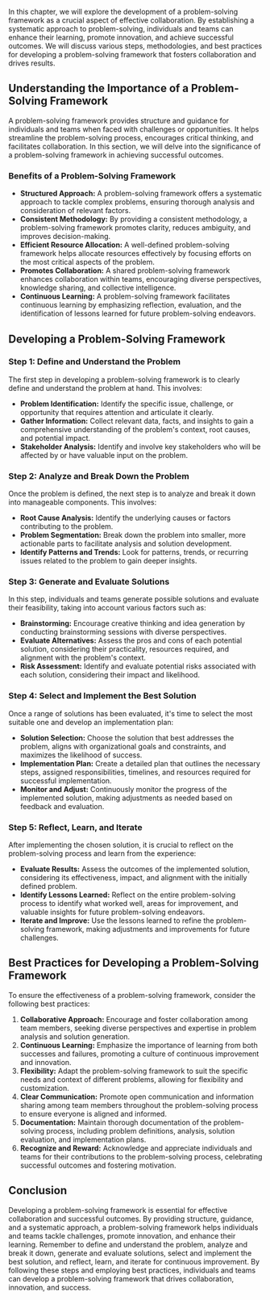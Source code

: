 
In this chapter, we will explore the development of a problem-solving framework as a crucial aspect of effective collaboration. By establishing a systematic approach to problem-solving, individuals and teams can enhance their learning, promote innovation, and achieve successful outcomes. We will discuss various steps, methodologies, and best practices for developing a problem-solving framework that fosters collaboration and drives results.

Understanding the Importance of a Problem-Solving Framework
-----------------------------------------------------------

A problem-solving framework provides structure and guidance for individuals and teams when faced with challenges or opportunities. It helps streamline the problem-solving process, encourages critical thinking, and facilitates collaboration. In this section, we will delve into the significance of a problem-solving framework in achieving successful outcomes.

### Benefits of a Problem-Solving Framework

* **Structured Approach:** A problem-solving framework offers a systematic approach to tackle complex problems, ensuring thorough analysis and consideration of relevant factors.
* **Consistent Methodology:** By providing a consistent methodology, a problem-solving framework promotes clarity, reduces ambiguity, and improves decision-making.
* **Efficient Resource Allocation:** A well-defined problem-solving framework helps allocate resources effectively by focusing efforts on the most critical aspects of the problem.
* **Promotes Collaboration:** A shared problem-solving framework enhances collaboration within teams, encouraging diverse perspectives, knowledge sharing, and collective intelligence.
* **Continuous Learning:** A problem-solving framework facilitates continuous learning by emphasizing reflection, evaluation, and the identification of lessons learned for future problem-solving endeavors.

Developing a Problem-Solving Framework
--------------------------------------

### Step 1: Define and Understand the Problem

The first step in developing a problem-solving framework is to clearly define and understand the problem at hand. This involves:

* **Problem Identification:** Identify the specific issue, challenge, or opportunity that requires attention and articulate it clearly.
* **Gather Information:** Collect relevant data, facts, and insights to gain a comprehensive understanding of the problem's context, root causes, and potential impact.
* **Stakeholder Analysis:** Identify and involve key stakeholders who will be affected by or have valuable input on the problem.

### Step 2: Analyze and Break Down the Problem

Once the problem is defined, the next step is to analyze and break it down into manageable components. This involves:

* **Root Cause Analysis:** Identify the underlying causes or factors contributing to the problem.
* **Problem Segmentation:** Break down the problem into smaller, more actionable parts to facilitate analysis and solution development.
* **Identify Patterns and Trends:** Look for patterns, trends, or recurring issues related to the problem to gain deeper insights.

### Step 3: Generate and Evaluate Solutions

In this step, individuals and teams generate possible solutions and evaluate their feasibility, taking into account various factors such as:

* **Brainstorming:** Encourage creative thinking and idea generation by conducting brainstorming sessions with diverse perspectives.
* **Evaluate Alternatives:** Assess the pros and cons of each potential solution, considering their practicality, resources required, and alignment with the problem's context.
* **Risk Assessment:** Identify and evaluate potential risks associated with each solution, considering their impact and likelihood.

### Step 4: Select and Implement the Best Solution

Once a range of solutions has been evaluated, it's time to select the most suitable one and develop an implementation plan:

* **Solution Selection:** Choose the solution that best addresses the problem, aligns with organizational goals and constraints, and maximizes the likelihood of success.
* **Implementation Plan:** Create a detailed plan that outlines the necessary steps, assigned responsibilities, timelines, and resources required for successful implementation.
* **Monitor and Adjust:** Continuously monitor the progress of the implemented solution, making adjustments as needed based on feedback and evaluation.

### Step 5: Reflect, Learn, and Iterate

After implementing the chosen solution, it is crucial to reflect on the problem-solving process and learn from the experience:

* **Evaluate Results:** Assess the outcomes of the implemented solution, considering its effectiveness, impact, and alignment with the initially defined problem.
* **Identify Lessons Learned:** Reflect on the entire problem-solving process to identify what worked well, areas for improvement, and valuable insights for future problem-solving endeavors.
* **Iterate and Improve:** Use the lessons learned to refine the problem-solving framework, making adjustments and improvements for future challenges.

Best Practices for Developing a Problem-Solving Framework
---------------------------------------------------------

To ensure the effectiveness of a problem-solving framework, consider the following best practices:

1. **Collaborative Approach:** Encourage and foster collaboration among team members, seeking diverse perspectives and expertise in problem analysis and solution generation.
2. **Continuous Learning:** Emphasize the importance of learning from both successes and failures, promoting a culture of continuous improvement and innovation.
3. **Flexibility:** Adapt the problem-solving framework to suit the specific needs and context of different problems, allowing for flexibility and customization.
4. **Clear Communication:** Promote open communication and information sharing among team members throughout the problem-solving process to ensure everyone is aligned and informed.
5. **Documentation:** Maintain thorough documentation of the problem-solving process, including problem definitions, analysis, solution evaluation, and implementation plans.
6. **Recognize and Reward:** Acknowledge and appreciate individuals and teams for their contributions to the problem-solving process, celebrating successful outcomes and fostering motivation.

Conclusion
----------

Developing a problem-solving framework is essential for effective collaboration and successful outcomes. By providing structure, guidance, and a systematic approach, a problem-solving framework helps individuals and teams tackle challenges, promote innovation, and enhance their learning. Remember to define and understand the problem, analyze and break it down, generate and evaluate solutions, select and implement the best solution, and reflect, learn, and iterate for continuous improvement. By following these steps and employing best practices, individuals and teams can develop a problem-solving framework that drives collaboration, innovation, and success.
